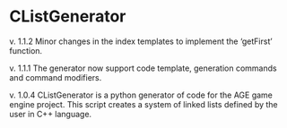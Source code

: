 # CListGenerator
v. 1.1.2
Minor changes in the index templates to implement the ‘getFirst’ function.


v. 1.1.1
The generator now support code template, generation commands and command modifiers.

v. 1.0.4
CListGenerator is a python generator of code for the AGE game engine project. This script creates a system of linked lists defined by the user in C++ language.

